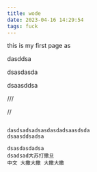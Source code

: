 ```yaml
---
title: wode
date: 2023-04-16 14:29:54
tags: fuck
---
```


this is my first page
as


dasddsa

dsasdasda

dsaasddsa



///




//

```

dasdsadsadsasdasdadsaasdsda
dsaasddsadsa

dsasdasdadsa
dsadsad大苏打撒旦
中文 大撒大撒 大撒大撒
```
